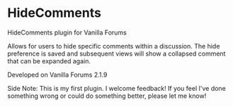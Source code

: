 # HideComments
HideComments plugin for Vanilla Forums

Allows for users to hide specific comments within a discussion. The hide preference is saved and subsequent views will show a collapsed comment that can be expanded again.

Developed on Vanilla Forums 2.1.9

Side Note: This is my first plugin. I welcome feedback! If you feel I've done something wrong or could do something better, please let me know!

